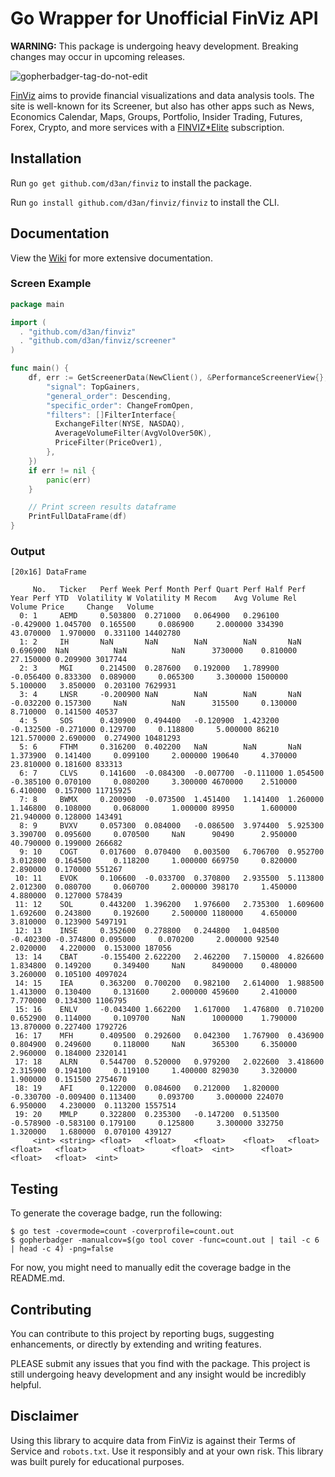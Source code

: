 # Go Wrapper for Unofficial FinViz API

**WARNING:** This package is undergoing heavy development. Breaking changes may occur in upcoming releases.

![gopherbadger-tag-do-not-edit](https://img.shields.io/badge/Go%20Coverage-52%25-brightgreen.svg?longCache=true&style=flat)

[FinViz](https://finviz.com/?a=128493348) aims to provide financial visualizations and data analysis tools.
The site is well-known for its Screener, but also has other apps such as News, Economics Calendar, Maps, Groups,
Portfolio, Insider Trading, Futures, Forex, Crypto, and more services with a [FINVIZ*Elite](https://finviz.com/elite.ashx?a=128493348) subscription.

## Installation

Run `go get github.com/d3an/finviz` to install the package.

Run `go install github.com/d3an/finviz/finviz` to install the CLI.

## Documentation

View the [Wiki](https://github.com/d3an/finviz/wiki) for more extensive documentation.

### Screen Example

```go
package main

import (
  . "github.com/d3an/finviz"
  . "github.com/d3an/finviz/screener"
)

func main() {
    df, err := GetScreenerData(NewClient(), &PerformanceScreenerView{}, &map[string]interface{}{
        "signal": TopGainers,
        "general_order": Descending,
        "specific_order": ChangeFromOpen,
        "filters": []FilterInterface{
          ExchangeFilter(NYSE, NASDAQ),
          AverageVolumeFilter(AvgVolOver50K),
          PriceFilter(PriceOver1),
        },
    })
    if err != nil {
        panic(err)
    }

    // Print screen results dataframe
    PrintFullDataFrame(df)
}
```

### Output

```command line
[20x16] DataFrame

     No.   Ticker   Perf Week Perf Month Perf Quart Perf Half Perf Year Perf YTD  Volatility W Volatility M Recom    Avg Volume Rel Volume Price     Change   Volume  
  0: 1     AEMD     0.503800  0.271000   0.064900   0.296100  -0.429000 1.045700  0.165500     0.086900     2.000000 334390     43.070000  1.970000  0.331100 14402780
  1: 2     IH       NaN       NaN        NaN        NaN       NaN       0.696900  NaN          NaN          NaN      3730000    0.810000   27.150000 0.209900 3017744
  2: 3     MGI      0.214500  0.287600   0.192000   1.789900  -0.056400 0.833300  0.089000     0.065300     3.300000 1500000    5.100000   3.850000  0.203100 7629931
  3: 4     LNSR     -0.200900 NaN        NaN        NaN       NaN       -0.032200 0.157300     NaN          NaN      315500     0.130000   8.710000  0.141500 40537  
  4: 5     SOS      0.430900  0.494400   -0.120900  1.423200  -0.132500 -0.271000 0.129700     0.118800     5.000000 86210      121.570000 2.690000  0.274900 10481293
  5: 6     FTHM     0.316200  0.402200   NaN        NaN       NaN       1.373900  0.141400     0.099100     2.000000 190640     4.370000   23.810000 0.181600 833313  
  6: 7     CLVS     0.141600  -0.084300  -0.007700  -0.111000 1.054500  -0.385100 0.070100     0.080200     3.300000 4670000    2.510000   6.410000  0.157000 11715925
  7: 8     BWMX     0.200900  -0.073500  1.451400   1.141400  1.260000  1.146800  0.108000     0.068000     1.000000 89950      1.600000   21.940000 0.128000 143491  
  8: 9     BVXV     0.057300  0.084000   -0.086500  3.974400  5.925300  3.390700  0.095600     0.070500     NaN      90490      2.950000   40.790000 0.199000 266682  
  9: 10    COGT     0.017600  0.070400   0.003500   6.706700  0.952700  3.012800  0.164500     0.118200     1.000000 669750     0.820000   2.890000  0.170000 551267  
 10: 11    EVOK     0.106600  -0.033700  0.370800   2.935500  5.113800  2.012300  0.080700     0.060700     2.000000 398170     1.450000   4.880000  0.127000 578439  
 11: 12    SOL      0.443200  1.396200   1.976600   2.735300  1.609600  1.692600  0.243800     0.192600     2.500000 1180000    4.650000   3.810000  0.123900 5497191
 12: 13    INSE     0.352600  0.278800   0.244800   1.048500  -0.402300 -0.374800 0.095000     0.070200     2.000000 92540      2.020000   4.220000  0.153000 187056  
 13: 14    CBAT     -0.155400 2.622200   2.462200   7.150000  4.826600  1.834800  0.149200     0.349400     NaN      8490000    0.480000   3.260000  0.105100 4097024
 14: 15    IEA      0.363200  0.700200   0.982100   2.614000  1.988500  1.413000  0.130400     0.131600     2.000000 459600     2.410000   7.770000  0.134300 1106795
 15: 16    ENLV     -0.043400 1.662200   1.617000   1.476800  0.710200  0.652900  0.114000     0.109700     NaN      1000000    1.790000   13.870000 0.227400 1792726
 16: 17    MFH      0.409500  0.292600   0.042300   1.767900  0.436900  0.804900  0.249600     0.118000     NaN      365300     6.350000   2.960000  0.184000 2320141
 17: 18    ALRN     0.544700  0.520000   0.979200   2.022600  3.418600  2.315900  0.194100     0.119100     1.400000 829030     3.320000   1.900000  0.151500 2754670
 18: 19    AFI      0.122000  0.084600   0.212000   1.820000  -0.330700 -0.009400 0.113400     0.093700     3.000000 224070     6.950000   4.230000  0.113200 1557514
 19: 20    MMLP     0.322800  0.235300   -0.147200  0.513500  -0.578900 -0.583100 0.179100     0.125800     3.300000 332750     1.320000   1.680000  0.070100 439127  
     <int> <string> <float>   <float>    <float>    <float>   <float>   <float>   <float>      <float>      <float>  <int>      <float>    <float>   <float>  <int>  

```

## Testing

To generate the coverage badge, run the following:

```command line
$ go test -covermode=count -coverprofile=count.out
$ gopherbadger -manualcov=$(go tool cover -func=count.out | tail -c 6 | head -c 4) -png=false
```

For now, you might need to manually edit the coverage badge in the README.md.

## Contributing

You can contribute to this project by reporting bugs, suggesting enhancements, or directly by extending and writing features.

PLEASE submit any issues that you find with the package. This project is still undergoing heavy development and any insight would be incredibly helpful.

## Disclaimer

Using this library to acquire data from FinViz is against their Terms of Service and `robots.txt`.
Use it responsibly and at your own risk. This library was built purely for educational purposes.

